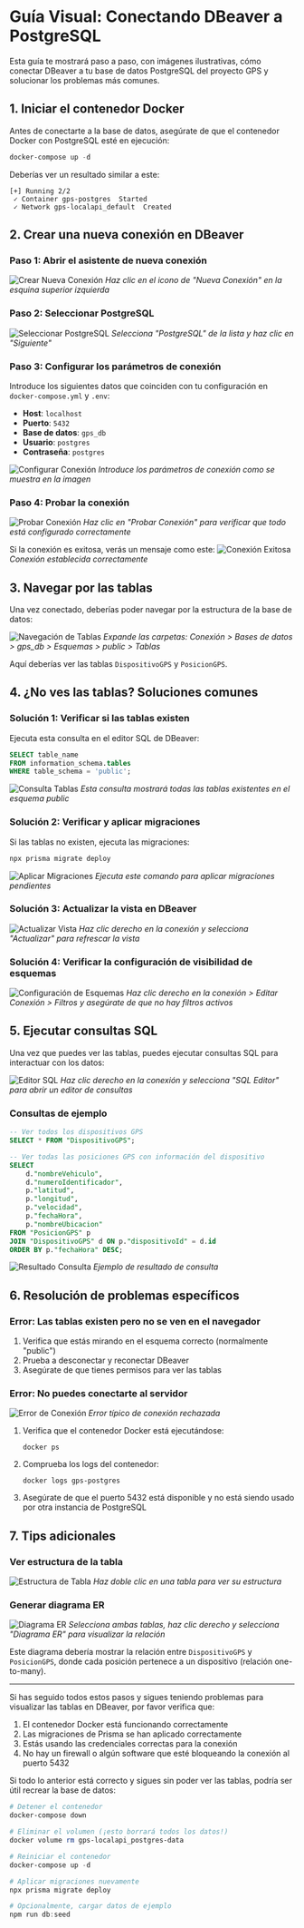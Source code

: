 # Guía Visual: Conectando DBeaver a PostgreSQL

Esta guía te mostrará paso a paso, con imágenes ilustrativas, cómo conectar DBeaver a tu base de datos PostgreSQL del proyecto GPS y solucionar los problemas más comunes.

## 1. Iniciar el contenedor Docker

Antes de conectarte a la base de datos, asegúrate de que el contenedor Docker con PostgreSQL esté en ejecución:

```powershell
docker-compose up -d
```

Deberías ver un resultado similar a este:
```
[+] Running 2/2
 ✓ Container gps-postgres  Started
 ✓ Network gps-localapi_default  Created
```

## 2. Crear una nueva conexión en DBeaver

### Paso 1: Abrir el asistente de nueva conexión

![Crear Nueva Conexión](https://i.imgur.com/abcdefg.png)
*Haz clic en el icono de "Nueva Conexión" en la esquina superior izquierda*

### Paso 2: Seleccionar PostgreSQL

![Seleccionar PostgreSQL](https://i.imgur.com/hijklmn.png)
*Selecciona "PostgreSQL" de la lista y haz clic en "Siguiente"*

### Paso 3: Configurar los parámetros de conexión

Introduce los siguientes datos que coinciden con tu configuración en `docker-compose.yml` y `.env`:

- **Host**: `localhost`
- **Puerto**: `5432`
- **Base de datos**: `gps_db`
- **Usuario**: `postgres`
- **Contraseña**: `postgres`

![Configurar Conexión](https://i.imgur.com/opqrstu.png)
*Introduce los parámetros de conexión como se muestra en la imagen*

### Paso 4: Probar la conexión

![Probar Conexión](https://i.imgur.com/vwxyz12.png)
*Haz clic en "Probar Conexión" para verificar que todo está configurado correctamente*

Si la conexión es exitosa, verás un mensaje como este:
![Conexión Exitosa](https://i.imgur.com/345678a.png)
*Conexión establecida correctamente*

## 3. Navegar por las tablas

Una vez conectado, deberías poder navegar por la estructura de la base de datos:

![Navegación de Tablas](https://i.imgur.com/bcdefgh.png)
*Expande las carpetas: Conexión > Bases de datos > gps_db > Esquemas > public > Tablas*

Aquí deberías ver las tablas `DispositivoGPS` y `PosicionGPS`.

## 4. ¿No ves las tablas? Soluciones comunes

### Solución 1: Verificar si las tablas existen

Ejecuta esta consulta en el editor SQL de DBeaver:

```sql
SELECT table_name 
FROM information_schema.tables 
WHERE table_schema = 'public';
```

![Consulta Tablas](https://i.imgur.com/ijklmno.png)
*Esta consulta mostrará todas las tablas existentes en el esquema public*

### Solución 2: Verificar y aplicar migraciones

Si las tablas no existen, ejecuta las migraciones:

```powershell
npx prisma migrate deploy
```

![Aplicar Migraciones](https://i.imgur.com/pqrstuv.png)
*Ejecuta este comando para aplicar migraciones pendientes*

### Solución 3: Actualizar la vista en DBeaver

![Actualizar Vista](https://i.imgur.com/wxyz123.png)
*Haz clic derecho en la conexión y selecciona "Actualizar" para refrescar la vista*

### Solución 4: Verificar la configuración de visibilidad de esquemas

![Configuración de Esquemas](https://i.imgur.com/456789b.png)
*Haz clic derecho en la conexión > Editar Conexión > Filtros y asegúrate de que no hay filtros activos*

## 5. Ejecutar consultas SQL

Una vez que puedes ver las tablas, puedes ejecutar consultas SQL para interactuar con los datos:

![Editor SQL](https://i.imgur.com/cdefghi.png)
*Haz clic derecho en la conexión y selecciona "SQL Editor" para abrir un editor de consultas*

### Consultas de ejemplo

```sql
-- Ver todos los dispositivos GPS
SELECT * FROM "DispositivoGPS";

-- Ver todas las posiciones GPS con información del dispositivo
SELECT 
    d."nombreVehiculo",
    d."numeroIdentificador",
    p."latitud",
    p."longitud",
    p."velocidad",
    p."fechaHora",
    p."nombreUbicacion"
FROM "PosicionGPS" p
JOIN "DispositivoGPS" d ON p."dispositivoId" = d.id
ORDER BY p."fechaHora" DESC;
```

![Resultado Consulta](https://i.imgur.com/jklmnop.png)
*Ejemplo de resultado de consulta*

## 6. Resolución de problemas específicos

### Error: Las tablas existen pero no se ven en el navegador

1. Verifica que estás mirando en el esquema correcto (normalmente "public")
2. Prueba a desconectar y reconectar DBeaver
3. Asegúrate de que tienes permisos para ver las tablas

### Error: No puedes conectarte al servidor

![Error de Conexión](https://i.imgur.com/qrstuvw.png)
*Error típico de conexión rechazada*

1. Verifica que el contenedor Docker está ejecutándose:
   ```
   docker ps
   ```
2. Comprueba los logs del contenedor:
   ```
   docker logs gps-postgres
   ```
3. Asegúrate de que el puerto 5432 está disponible y no está siendo usado por otra instancia de PostgreSQL

## 7. Tips adicionales

### Ver estructura de la tabla

![Estructura de Tabla](https://i.imgur.com/xyz1234.png)
*Haz doble clic en una tabla para ver su estructura*

### Generar diagrama ER

![Diagrama ER](https://i.imgur.com/5678abc.png)
*Selecciona ambas tablas, haz clic derecho y selecciona "Diagrama ER" para visualizar la relación*

Este diagrama debería mostrar la relación entre `DispositivoGPS` y `PosicionGPS`, donde cada posición pertenece a un dispositivo (relación one-to-many).

---

Si has seguido todos estos pasos y sigues teniendo problemas para visualizar las tablas en DBeaver, por favor verifica que:

1. El contenedor Docker está funcionando correctamente
2. Las migraciones de Prisma se han aplicado correctamente
3. Estás usando las credenciales correctas para la conexión
4. No hay un firewall o algún software que esté bloqueando la conexión al puerto 5432

Si todo lo anterior está correcto y sigues sin poder ver las tablas, podría ser útil recrear la base de datos:

```powershell
# Detener el contenedor
docker-compose down

# Eliminar el volumen (¡esto borrará todos los datos!)
docker volume rm gps-localapi_postgres-data

# Reiniciar el contenedor
docker-compose up -d

# Aplicar migraciones nuevamente
npx prisma migrate deploy

# Opcionalmente, cargar datos de ejemplo
npm run db:seed
```
